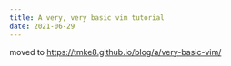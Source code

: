 ```yaml
---
title: A very, very basic vim tutorial
date: 2021-06-29
---
```


moved to https://tmke8.github.io/blog/a/very-basic-vim/
